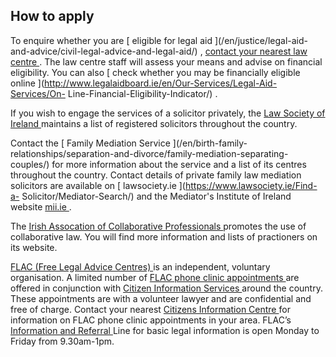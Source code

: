 ##  How to apply

To enquire whether you are [ eligible for legal aid ](/en/justice/legal-aid-
and-advice/civil-legal-advice-and-legal-aid/) , [ contact your nearest law
centre ](http://www.legalaidboard.ie/lab/publishing.nsf/Content/Law_Centres) .
The law centre staff will assess your means and advise on financial
eligibility. You can also [ check whether you may be financially eligible
online ](http://www.legalaidboard.ie/en/Our-Services/Legal-Aid-Services/On-
Line-Financial-Eligibility-Indicator/) .

If you wish to engage the services of a solicitor privately, the [ Law Society
of Ireland ](http://www.lawsociety.ie) maintains a list of registered
solicitors throughout the country.

Contact the [ Family Mediation Service ](/en/birth-family-
relationships/separation-and-divorce/family-mediation-separating-couples/) for
more information about the service and a list of its centres throughout the
country. Contact details of private family law mediation solicitors are
available on [ lawsociety.ie ](https://www.lawsociety.ie/Find-a-
Solicitor/Mediator-Search/) and the Mediator's Institute of Ireland website [
mii.ie ](http://www.themii.ie/) .

The [ Irish Assocation of Collaborative Professionals ](http://www.acp.ie/)
promotes the use of collaborative law. You will find more information and
lists of practioners on its website.

[ FLAC (Free Legal Advice Centres) ](https://www.flac.ie/) is an independent,
voluntary organisation. A limited number of [ FLAC phone clinic appointments
](https://www.flac.ie/help/advice/) are offered in conjunction with [ Citizen
Information Services ](https://centres.citizensinformation.ie/) around the
country. These appointments are with a volunteer lawyer and are confidential
and free of charge. Contact your nearest [ Citizens Information Centre
](https://centres.citizensinformation.ie/) for information on FLAC phone
clinic appointments in your area. FLAC’s [ Information and Referral
](https://www.flac.ie/help/infoline/) Line for basic legal information is open
Monday to Friday from 9.30am-1pm.
